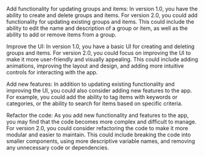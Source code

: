 Add functionality for updating groups and items: In version 1.0, you have the ability to create and delete groups and items. For version 2.0, you could add functionality for updating existing groups and items. This could include the ability to edit the name and description of a group or item, as well as the ability to add or remove items from a group.

Improve the UI: In version 1.0, you have a basic UI for creating and deleting groups and items. For version 2.0, you could focus on improving the UI to make it more user-friendly and visually appealing. This could include adding animations, improving the layout and design, and adding more intuitive controls for interacting with the app.

Add new features: In addition to updating existing functionality and improving the UI, you could also consider adding new features to the app. For example, you could add the ability to tag items with keywords or categories, or the ability to search for items based on specific criteria.

Refactor the code: As you add new functionality and features to the app, you may find that the code becomes more complex and difficult to manage. For version 2.0, you could consider refactoring the code to make it more modular and easier to maintain. This could include breaking the code into smaller components, using more descriptive variable names, and removing any unnecessary code or dependencies.